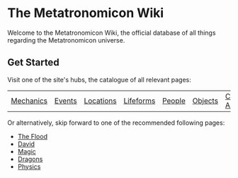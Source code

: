 
# The Metatronomicon Wiki

Welcome to the Metatronomicon Wiki, the official database of all things regarding the Metatronomicon universe.

## Get Started

Visit one of the site's hubs, the catalogue of all relevant pages:

<table class="HubTable">
    <tr>
        <td>
        <a href="mechanics/hub-mechanics.html">Mechanics</a>
        </td>
        <td>
        <a href="events/hub-events.html">Events</a>
        </td>
        <td>
        <a href="locations/hub-locations.html">Locations</a>
        </td>
        <td>
        <a href="lifeforms/hub-lifeforms.html">Lifeforms</a>
        </td>
        <td>
        <a href="people/hub-people.html">People</a>
        </td>
        <td>
        <a href="objects/hub-objects.html">Objects</a>
        </td>
        <td>
        <a href="cosmicarchitecture/hub-cosmicarchitecture.html">Cosmic Architecture</a>
        </td>
    </tr>
</table>

Or alternatively, skip forward to one of the recommended following pages:

- [The Flood](events/flood.html)
- [David](people/david.html)
- [Magic](mechanics/magic.html)
- [Dragons](lifeforms/dragons.html)
- [Physics](mechanics/physics.html)
